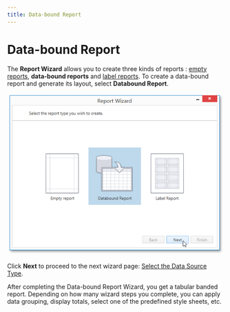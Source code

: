 ```yaml
---
title: Data-bound Report
---
```

# Data-bound Report
The **Report Wizard** allows you to create three kinds of reports : [empty reports](../../../../../interface-elements-for-desktop/articles/report-designer/report-designer-for-wpf/report-wizard/empty-report.md), **data-bound reports** and [label reports](../../../../../interface-elements-for-desktop/articles/report-designer/report-designer-for-wpf/report-wizard/label-report.md). To create a data-bound report and generate its layout, select **Databound Report**.

![WPDDesigner_ReportWizard_Databound](../../../../images/Img121983.png)

Click **Next** to proceed to the next wizard page: [Select the Data Source Type](../../../../../interface-elements-for-desktop/articles/report-designer/report-designer-for-wpf/report-wizard/data-bound-report/select-the-data-source-type.md).

After completing the Data-bound Report Wizard, you get a tabular banded report. Depending on how many wizard steps you complete, you can apply data grouping, display totals, select one of the predefined style sheets, etc.